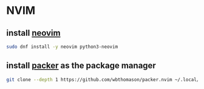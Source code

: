 # NVIM

## install [neovim](https://github.com/neovim/neovim/wiki/Installing-Neovim)

``` bash
sudo dnf install -y neovim python3-neovim
```

## install [packer](https://github.com/wbthomason/packer.nvim) as the package manager

``` bash
git clone --depth 1 https://github.com/wbthomason/packer.nvim ~/.local/share/nvim/site/pack/packer/start/packer.nvim
```
